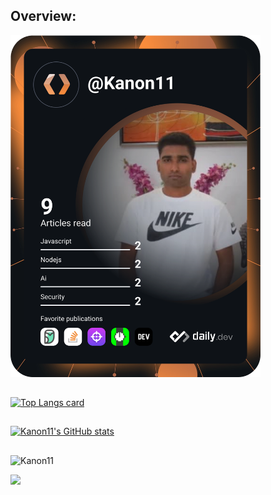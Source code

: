 
## Overview:
<a href="https://app.daily.dev/Kanon11"><img src="https://github.com/Kanon11/Kanon11/blob/main/devcard.svg" width="400" alt="Kanon11's Dev Card"/></a>
##
[![Top Langs card](https://github-readme-stats.vercel.app/api/top-langs/?username=Kanon11&layout=compact&theme=dracula&hide=html)](https://github.com/Kanon11?tab=repositories)
##
[![Kanon11's GitHub stats](https://github-readme-stats.vercel.app/api?username=Kanon11&show_icons=true&theme=dracula)](https://github.com/Kanon11?tab=repositories)


##

<p align="left"> <img src="https://komarev.com/ghpvc/?username=Kanon11&label=Profile%20views&color=0e75b6&style=flat" alt="Kanon11" /></p>

[![](https://badges.pufler.dev/visits/Kanon11/Kanon11)](https://github.com/Kanon11)


